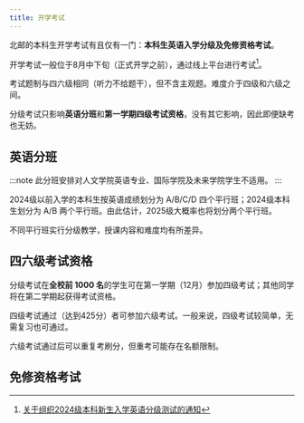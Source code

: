 ```yaml
---
title: 开学考试
---
```


北邮的本科生开学考试有且仅有一门：**本科生英语入学分级及免修资格考试**。

开学考试一般位于8月中下旬（正式开学之前），通过线上平台进行考试[^1]。

考试题制与四六级相同（听力不给题干），但不含主观题。难度介于四级和六级之间。

分级考试只影响**英语分班**和**第一学期四级考试资格**，没有其它影响，因此即便缺考也无妨。

## 英语分班

:::note
此分班安排对人文学院英语专业、国际学院及未来学院学生不适用。
:::

2024级以前入学的本科生按英语成绩划分为 A/B/C/D 四个平行班；2024级本科生划分为 A/B 两个平行班。由此估计，2025级大概率也将划分两个平行班。

不同平行班实行分级教学，授课内容和难度均有所差异。

## 四六级考试资格

分级考试在**全校前 1000 名**的学生可在第一学期（12月）参加四级考试；其他同学将在第二学期起获得考试资格。

四级考试通过（达到425分）者可参加六级考试。一般来说，四级考试较简单，无需复习也可通过。

六级考试通过后可以重复考刷分，但重考可能存在名额限制。

[^1]: [关于组织2024级本科新生入学英语分级测试的通知](https://mp.weixin.qq.com/s?__biz=MzkwOTM4MTM2Nw==&mid=2247493348&idx=1&sn=38bba872268d513c80bb2b313daf362b)

## 免修资格考试
